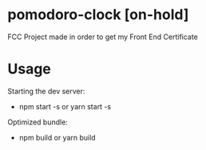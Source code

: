 # pomodoro-clock [on-hold]
FCC Project made in order to get my Front End Certificate

# Usage

Starting the dev server: 
- npm start -s or yarn start -s 

Optimized bundle: 
- npm build or yarn build
